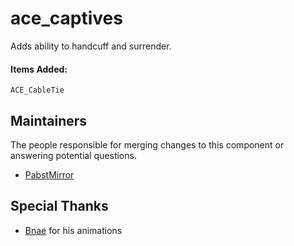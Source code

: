 ace_captives
============

Adds ability to handcuff and surrender.

#### Items Added:
`ACE_CableTie`


## Maintainers

The people responsible for merging changes to this component or answering potential questions.

- [PabstMirror](https://github.com/PabstMirror)

## Special Thanks

- [Bnae](https://forums.bohemia.net/profile/1116506-bnae/) for his animations